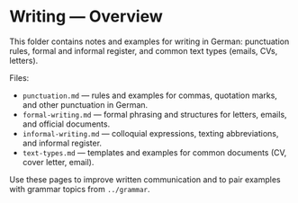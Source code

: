# Writing — Overview

This folder contains notes and examples for writing in German: punctuation rules, formal and informal register, and common text types (emails, CVs, letters).

Files:

- `punctuation.md` — rules and examples for commas, quotation marks, and other punctuation in German.
- `formal-writing.md` — formal phrasing and structures for letters, emails, and official documents.
- `informal-writing.md` — colloquial expressions, texting abbreviations, and informal register.
- `text-types.md` — templates and examples for common documents (CV, cover letter, email).

Use these pages to improve written communication and to pair examples with grammar topics from `../grammar`.
